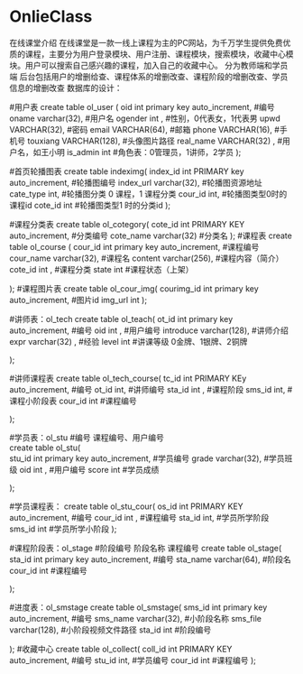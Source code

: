# OnlieClass

在线课堂介绍
  在线课堂是一款一线上课程为主的PC网站，为千万学生提供免费优质的课程，主要分为用户登录模块、用户注册、课程模块，搜索模块，收藏中心模块。用户可以搜索自己感兴趣的课程，加入自己的收藏中心。
  分为教师端和学员端
  后台包括用户的增删给查、课程体系的增删改查、课程阶段的增删改查、学员信息的增删改查
数据库的设计：
  





#用户表
create table ol_user  (
oid int primary key auto_increment,  #编号
oname  varchar(32),                  #用户名
ogender int ,                        #性别，0代表女，1代表男
upwd  VARCHAR(32),                   #密码
email VARCHAR(64),                   #邮箱
phone VARCHAR(16),             #手机号
touxiang VARCHAR(128),        #头像图片路径
real_name VARCHAR(32) ,      #用户名，如王小明
is_admin int                #角色表：0管理员，1讲师，2学员
);

#首页轮播图表
create table indeximg(
index_id  int  PRIMARY key auto_increment,   #轮播图编号
index_url  varchar(32),                      #轮播图资源地址
cate_type  int,                              #轮播图分类  0 课程，1  课程分类
cour_id   int,                               #轮播图类型0时的课程id
cote_id    int                                #轮播图类型1 时的分类id
);




#课程分类表
create  table ol_cotegory(
  cote_id    int PRIMARY KEY auto_increment,  #分类编号
  cote_name  varchar(32)                      #分类名
);
#课程表
create table  ol_course (
  cour_id  int  primary key  auto_increment,  #课程编号
  cour_name  varchar(32),                     #课程名
  content   varchar(256),                     #课程内容（简介）
  cote_id   int ,                             #课程分类
  state      int                              #课程状态（上架）
  
);
#课程图片表
create table ol_cour_img(
  courimg_id   int primary key auto_increment, #图片id
  img_url     int
);

#讲师表：ol_tech
create  table ol_teach(
  ot_id  int primary key auto_increment,  #编号
  oid   int  ,                            #用户编号 
  introduce   varchar(128),                #讲师介绍
  expr varchar(32) ,                       #经验
  level int                               #讲课等级 0金牌、1银牌、2铜牌
  
);

#讲师课程表
create table ol_tech_course(
    tc_id   int  PRIMARY KEy auto_increment,  #编号
	ot_id   int,                              #讲师编号
	sta_id   int ,                          #课程阶段
	sms_id    int,                          #课程小阶段表
    cour_id   int                              #课程编号
  
);

#学员表：ol_stu
#编号 课程编号、用户编号         
create  table ol_stu(                                    
  stu_id  int  primary key  auto_increment,  #学员编号
  grade   varchar(32),                       #学员班级
  oid   int  ,                                #用户编号
  score  int                                 #学员成绩
  
);

#学员课程表：
create table ol_stu_cour(
 os_id  int PRIMARY KEY auto_increment,      #编号
 cour_id int  ,                               #课程编号
 sta_id  int,                               #学员所学阶段
 sms_id   int                                #学员所学小阶段
);



#课程阶段表：ol_stage
#阶段编号 阶段名称 课程编号
create table  ol_stage(
sta_id int primary key auto_increment,   #编号
sta_name  varchar(64),                    #阶段名
cour_id int                              #课程编号

);


#进度表：ol_smstage
create  table ol_smstage(
sms_id int  primary key auto_increment,   #编号
sms_name varchar(32),                    #小阶段名称
sms_file  varchar(128),                  #小阶段视频文件路径
sta_id int                               #阶段编号

);
#收藏中心
create table ol_collect(
coll_id   int PRIMARY KEY auto_increment,  #编号
stu_id   int,                              #学员编号
cour_id  int                               #课程编号
);



